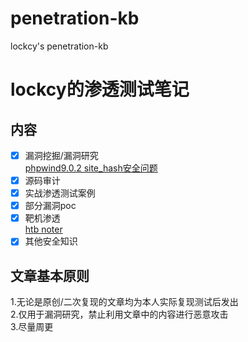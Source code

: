 # penetration-kb
lockcy's penetration-kb

# lockcy的渗透测试笔记

## 内容
- [x] 漏洞挖掘/漏洞研究  
[phpwind9.0.2 site_hash安全问题](https://github.com/lockcy/penetration-kb/blob/master/phpwind9-0-2-site-hash%E5%AE%89%E5%85%A8%E9%97%AE%E9%A2%98.md)  
- [x] 源码审计  
- [x] 实战渗透测试案例  
- [x] 部分漏洞poc  
- [x] 靶机渗透  
[htb noter](https://github.com/lockcy/penetration-kb/blob/master/htb-noter.md)  
- [x] 其他安全知识  

## 文章基本原则
1.无论是原创/二次复现的文章均为本人实际复现测试后发出  
2.仅用于漏洞研究，禁止利用文章中的内容进行恶意攻击  
3.尽量周更  
